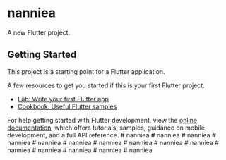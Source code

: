 # nanniea

A new Flutter project.

## Getting Started

This project is a starting point for a Flutter application.

A few resources to get you started if this is your first Flutter project:

- [Lab: Write your first Flutter app](https://docs.flutter.dev/get-started/codelab)
- [Cookbook: Useful Flutter samples](https://docs.flutter.dev/cookbook)

For help getting started with Flutter development, view the
[online documentation](https://docs.flutter.dev/), which offers tutorials,
samples, guidance on mobile development, and a full API reference.
#   n a n n i e a  
 #   n a n n i e a  
 #   n a n n i e a  
 #   n a n n i e a  
 #   n a n n i e a  
 #   n a n n i e a  
 #   n a n n i e a  
 #   n a n n i e a  
 #   n a n n i e a  
 #   n a n n i e a  
 #   n a n n i e a  
 #   n a n n i e a  
 #   n a n n i e a  
 #   n a n n i e a  
 #   n a n n i e a  
 